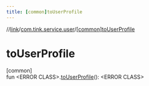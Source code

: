 ```yaml
---
title: [common]toUserProfile
---
```

//[link](../../index.html)/[com.tink.service.user](index.html)/[[common]toUserProfile]([common]to-user-profile.html)



# toUserProfile



[common]\
fun &lt;ERROR CLASS&gt;.[toUserProfile]([common]to-user-profile.html)(): &lt;ERROR CLASS&gt;




